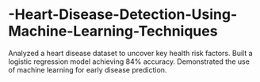 # -Heart-Disease-Detection-Using-Machine-Learning-Techniques
Analyzed a heart disease dataset to uncover key health risk factors. Built a logistic regression model achieving 84% accuracy. Demonstrated the use of machine learning for early disease prediction.
